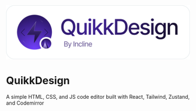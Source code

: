 <picture>
  <source media="(prefers-color-scheme: dark)" srcset="./public/banner-dark.png">
  <img alt="Incline banner light mode" src="./public/banner-light.png" />
</picture>

# QuikkDesign

A simple HTML, CSS, and JS code editor built with React, Tailwind, Zustand, and Codemirror
